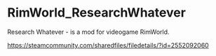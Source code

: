 # RimWorld_ResearchWhatever

Research Whatever - is a mod for videogame RimWorld.

https://steamcommunity.com/sharedfiles/filedetails/?id=2552092060
